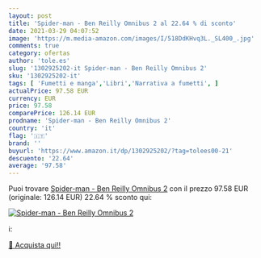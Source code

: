 ```yaml
---
layout: post
title: 'Spider-man - Ben Reilly Omnibus 2 al 22.64 % di sconto'
date: 2021-03-29 04:07:52
image: 'https://m.media-amazon.com/images/I/518DdKHvq3L._SL400_.jpg'
comments: true
category: ofertas
author: 'tole.es'
slug: '1302925202-it Spider-man - Ben Reilly Omnibus 2'
sku: '1302925202-it'
tags: [ 'Fumetti e manga','Libri','Narrativa a fumetti', ]
actualPrice: 97.58 EUR
currency: EUR
price: 97.58
comparePrice: 126.14 EUR
prodname: 'Spider-man - Ben Reilly Omnibus 2'
country: 'it'
flag: '🇮🇹'
brand: ''
buyurl: 'https://www.amazon.it/dp/1302925202/?tag=tolees00-21'
descuento: '22.64'
average: '97.58'
---
```


Puoi trovare [Spider-man - Ben Reilly Omnibus 2](https://www.amazon.it/dp/1302925202/?tag=tolees00-21) con il prezzo 97.58 EUR (originale: 126.14 EUR) 22.64 % sconto qui:

[![Spider-man - Ben Reilly Omnibus 2](https://m.media-amazon.com/images/I/518DdKHvq3L._SL400_.jpg)](https://www.amazon.it/dp/1302925202/?tag=tolees00-21)

ℹ️:


[🛒 Acquista qui!!](https://www.amazon.it/dp/1302925202/?tag=tolees00-21)
